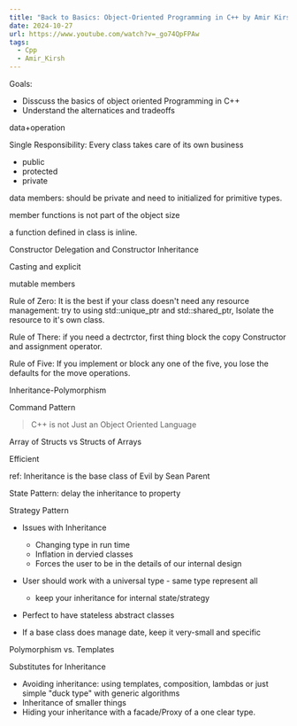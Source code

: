 ```yaml
---
title: "Back to Basics: Object-Oriented Programming in C++ by Amir Kirsh"
date: 2024-10-27
url: https://www.youtube.com/watch?v=_go74QpFPAw
tags:
  - Cpp
  - Amir_Kirsh
---
```


Goals:

- Disscuss the basics of object oriented Programming in C++
- Understand the alternatices and tradeoffs

data+operation

Single Responsibility: Every class takes care of its own business

- public
- protected
- private

data members: should be private and need to initialized for primitive types.

member functions is not part of the object size

a function defined in class is inline.

Constructor Delegation and Constructor Inheritance

Casting and explicit

mutable members

Rule of Zero: It is the best if your class doesn't need any resource management: try to using std::unique_ptr and std::shared_ptr, Isolate the resource to it's own class.

Rule of There: if you need a dectrctor, first thing block the copy Constructor and assignment operator.

Rule of Five: If you implement or block any one of the five, you lose the defaults for the move operations.

Inheritance-Polymorphism

Command Pattern

> C++ is not Just an Object Oriented Language

Array of Structs vs Structs of Arrays

Efficient

ref: Inheritance is the base class of Evil by Sean Parent

State Pattern: delay the inheritance to property

Strategy Pattern

- Issues with Inheritance
  - Changing type in run time
  - Inflation in dervied classes
  - Forces the user to be in the details of our internal design

- User should work with a universal type - same type represent all
  - keep your inheritance for internal state/strategy
- Perfect to have stateless abstract classes
- If a base class does manage date, keep it very-small and specific

Polymorphism vs. Templates

Substitutes for Inheritance

- Avoiding inheritance: using templates, composition, lambdas or just simple "duck type" with generic algorithms
- Inheritance of smaller things
- Hiding your inheritance with a facade/Proxy of a one clear type.
